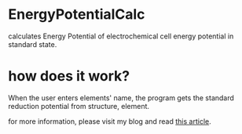 # EnergyPotentialCalc
calculates Energy Potential of electrochemical cell energy potential in standard state.

# how does it work?
When the user enters elements' name, the program gets the standard reduction potential from structure, element.

for more information, please visit my blog and read [this article](https://blog.naver.com/soo0sleepy/223224215872).
